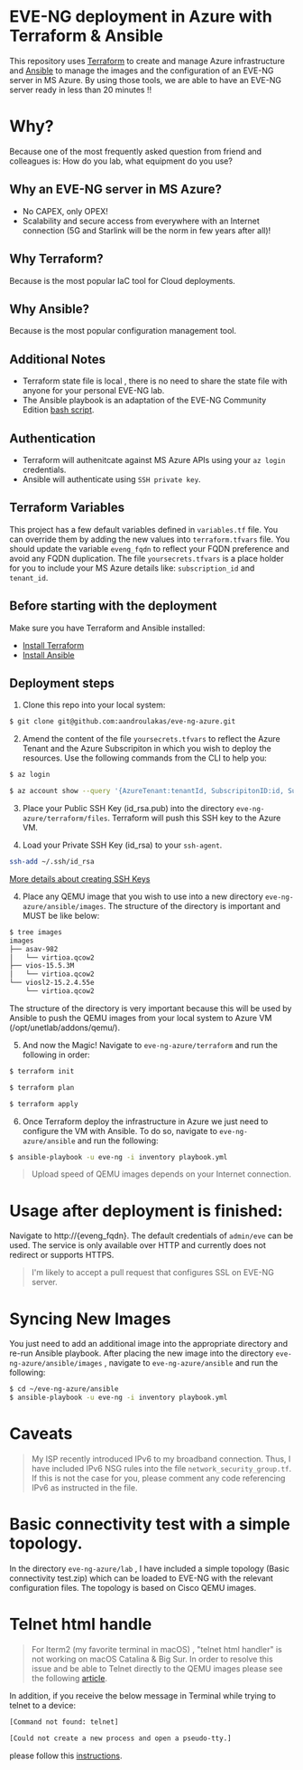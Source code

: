 # EVE-NG deployment in Azure with Terraform & Ansible

This repository uses [Terraform](https://terraform.io) to create and manage Azure
infrastructure and [Ansible](https://ansible.com) to manage the images and the
configuration of an EVE-NG server in MS Azure.
By using those tools, we are able to have an EVE-NG server ready in less than 20 minutes !!


# Why?

Because one of the most frequently asked question from friend and colleagues is: How do you lab, what equipment do you use?


## Why an EVE-NG server in MS Azure?

 - No CAPEX, only OPEX!
 - Scalability and secure access from everywhere with an Internet connection (5G and Starlink will be the norm in few years after all)!

## Why Terraform?

Because is the most popular IaC tool for Cloud deployments.

## Why Ansible?

Because is the most popular configuration management tool.

## Additional Notes

 - Terraform state file is local , there is no need to share the state file with anyone for your personal EVE-NG lab.
 - The Ansible playbook is an adaptation of the EVE-NG Community Edition [bash
script](https://www.eve-ng.net/repo/install-eve.sh).


## Authentication
- Terraform will authenitcate against MS Azure APIs using your `az login` credentials.
- Ansible will authenticate using `SSH private key`.


## Terraform Variables

This project has a few default variables defined in `variables.tf` file.
You can override them by adding the new values into `terraform.tfvars` file.
You should update the variable `eveng_fqdn` to reflect your FQDN preference and
avoid any FQDN duplication. The file `yoursecrets.tfvars` is a place holder for you to include your MS Azure details like:
`subscription_id` and `tenant_id`.

## Before starting with the deployment

Make sure you have Terraform and Ansible installed:

- [Install Terraform](https://learn.hashicorp.com/terraform/getting-started/install)
- [Install Ansible](https://docs.ansible.com/ansible/latest/installation_guide/intro_installation.html)


## Deployment steps

1. Clone this repo into your local system:
```bash
$ git clone git@github.com:aandroulakas/eve-ng-azure.git
```

2. Amend the content of the file `yoursecrets.tfvars` to reflect the Azure Tenant and the Azure Subscripiton in which
   you wish to deploy the resources. Use the following commands from the CLI to help you:
```bash
$ az login

$ az account show --query '{AzureTenant:tenantId, SubscripitonID:id, SubscripitonName:name}'
```

3. Place your Public SSH Key (id_rsa.pub) into the directory `eve-ng-azure/terraform/files`. Terraform will push this SSH key to the Azure VM.

4. Load your Private SSH Key (id_rsa) to your `ssh-agent`.
```bash
ssh-add ~/.ssh/id_rsa
```
[More details about creating SSH Keys](https://docs.microsoft.com/en-us/azure/virtual-machines/linux/mac-create-ssh-keys)

4. Place any QEMU image that you wish to use into a new directory `eve-ng-azure/ansible/images`. The structure of the directory is important and MUST be like below:
```bash
$ tree images
images
├── asav-982
│   └── virtioa.qcow2
├── vios-15.5.3M
│   └── virtioa.qcow2
└── viosl2-15.2.4.55e
    └── virtioa.qcow2
```
The structure of the directory is very important because this will be used by Ansible to push the QEMU images from your local system to Azure VM (/opt/unetlab/addons/qemu/).

5. And now the Magic! Navigate to `eve-ng-azure/terraform` and run the following in order:
```bash
$ terraform init

$ terraform plan

$ terraform apply
```
6. Once Terraform deploy the infrastructure in Azure we just need to configure the VM with Ansible. To do so, navigate to `eve-ng-azure/ansible` and run the following:
```bash
$ ansible-playbook -u eve-ng -i inventory playbook.yml
```

> Upload speed of QEMU images depends on your Internet connection.

# Usage after deployment is finished:

Navigate to http://{eveng_fqdn}.
The default credentials of `admin/eve` can be used. The service is only available over HTTP and currently does not redirect or supports HTTPS.

> I'm likely to accept a pull request that configures SSL on EVE-NG server.

# Syncing New Images

You just need to add an additional image into the appropriate directory and re-run Ansible playbook. After placing the new image into the directory `eve-ng-azure/ansible/images`
, navigate to `eve-ng-azure/ansible` and run the following:
```bash
$ cd ~/eve-ng-azure/ansible
$ ansible-playbook -u eve-ng -i inventory playbook.yml
```

# Caveats

> My ISP recently introduced IPv6 to my broadband connection. Thus, I have included IPv6 NSG rules into the file `network_security_group.tf`. If this is not the case for you, please comment any code referencing IPv6 as instructed in the file.

# Basic connectivity test with a simple topology.
In the directory  `eve-ng-azure/lab` , I have included a simple topology (Basic connectivity test.zip) which can be loaded to EVE-NG with the relevant configuration files. The topology is based on Cisco QEMU images.

# Telnet html handle

> For Iterm2 (my favorite terminal in macOS) , "telnet html handler" is not working on macOS Catalina & Big Sur. In order to resolve this issue and be able to Telnet directly to the QEMU images please see the following [article](https://gitlab.com/gnachman/iterm2/-/issues/9365).

In addition, if you receive the below message in Terminal while trying to telnet to a device:
```bash
[Command not found: telnet]

[Could not create a new process and open a pseudo-tty.]
```
please follow this [instructions](https://cordero.me/eve-ng-macos-error-could-not-create-a-new-process-and-open-a-pseudo-tty/).
